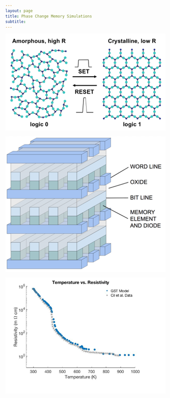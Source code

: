 ```yaml
---
layout: page
title: Phase Change Memory Simulations
subtitle: 
---
```


![alt text](/img/PCM1.png "GST Phases")

![alt text](/img/PCM2.png "Cross Point Architecture")

![alt text](/img/PCM3.jpg "Temp v. Resistivity")
